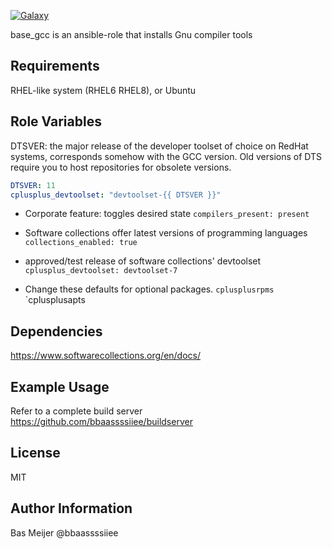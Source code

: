 [![Galaxy](https://img.shields.io/badge/galaxy-dockpack.base__gcc-blue.svg?style=flat)](https://galaxy.ansible.com/dockpack/base_gcc)

base_gcc is an ansible-role that installs Gnu compiler tools

Requirements
------------

RHEL-like system (RHEL6 RHEL8), or Ubuntu

Role Variables
--------------


DTSVER: the major release of the developer toolset of choice on RedHat systems, corresponds somehow with the GCC version.
Old versions of DTS require you to host repositories for obsolete versions.


```yaml
DTSVER: 11
cplusplus_devtoolset: "devtoolset-{{ DTSVER }}"
```

- Corporate feature: toggles desired state
`compilers_present: present`

- Software collections offer latest versions of programming languages
`collections_enabled: true`

- approved/test release of software collections' devtoolset
`cplusplus_devtoolset: devtoolset-7`

- Change these defaults for optional packages.
`cplusplusrpms`
`cplusplusapts

Dependencies
------------

https://www.softwarecollections.org/en/docs/

Example Usage
----------------

Refer to a complete build server https://github.com/bbaassssiiee/buildserver

License
-------

MIT

Author Information
------------------

Bas Meijer
@bbaassssiiee
